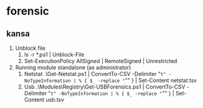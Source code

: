 # forensic

## kansa
1. Unblock file
    1. ls -r *.ps1 | Unblock-File
    2. Set-ExecutionPolicy AllSigned | RemoteSigned | Unrestricted
2. Running module standalone (as administrator)
    1. Netstat
    .\Get-Netstat.ps1 | ConvertTo-CSV -Delimiter "`t" -NoTypeInformation | % { $_ -replace "`"" } | Set-Content netstat.tsv
    2. Usb
     .\Modules\Registry\Get-USBForensics.ps1 | ConvertTo-CSV -Delimiter "`t" -NoTypeInformation | % { $_ -replace "`"" } | Set-Content usb.tsv
